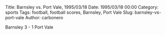 Title: Barnsley vs. Port Vale, 1995/03/18
Date: 1995/03/18 00:00
Category: sports
Tags: football, football scores, Barnsley, Port Vale
Slug: barnsley-vs-port-vale
Author: carbonero


Barnsley 3 - 1 Port Vale
